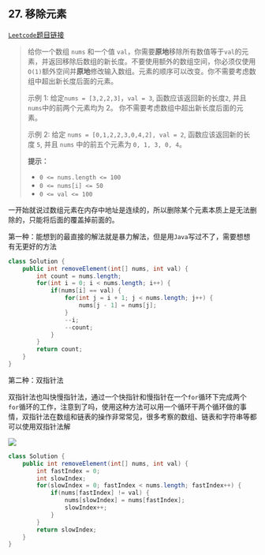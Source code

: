 ## 27. 移除元素

<a href=https://leetcode-cn.com/problems/remove-element/>`Leetcode`题目链接</a>

> 给你一个数组 `nums` 和一个值 `val`，你需要**原地**移除所有数值等于`val`的元素，并返回移除后数组的新长度。不要使用额外的数组空间，你必须仅使用`O(1)`额外空间并**原地**修改输入数组。元素的顺序可以改变。你不需要考虑数组中超出新长度后面的元素。
>
> 示例 1: 给定`nums = [3,2,2,3]`，`val = 3`, 函数应该返回新的长度`2`, 并且`nums`中的前两个元素均为 2。 你不需要考虑数组中超出新长度后面的元素。
>
> 示例 2: 给定 `nums = [0,1,2,2,3,0,4,2], val = 2`, 函数应该返回新的长度 `5`, 并且 `nums` 中的前五个元素为 `0, 1, 3, 0, 4`。
>
> **提示：**
>
> - `0 <= nums.length <= 100`
> - `0 <= nums[i] <= 50`
> - `0 <= val <= 100`

一开始就说过数组元素在内存中地址是连续的，所以删除某个元素本质上是无法删除的，只能将后面的覆盖掉前面的。

第一种：能想到的最直接的解法就是暴力解法，但是用`Java`写过不了，需要想想有无更好的方法

```java
class Solution {
    public int removeElement(int[] nums, int val) {
        int count = nums.length;
        for(int i = 0; i < nums.length; i++) {
            if(nums[i] == val) {
                for(int j = i + 1; j < nums.length; j++) {
                    nums[j - 1] = nums[j];
				}
                --i;
                --count;
            }
		}
        return count;
    }
}
```

第二种：双指针法

双指针法也叫快慢指针法，通过一个快指针和慢指针在一个`for`循环下完成两个`for`循环的工作，注意到了吗，使用这种方法可以用一个循环干两个循环做的事情，双指针法在数组和链表的操作非常常见，很多考察的数组、链表和字符串等都可以使用双指针法解

![](https://tva1.sinaimg.cn/large/008eGmZEly1gntrds6r59g30du09mnpd.gif)

```java
class Solution {
    public int removeElement(int[] nums, int val) {
        int fastIndex = 0;
        int slowIndex;
        for(slowIndex = 0; fastIndex < nums.length; fastIndex++) {
            if(nums[fastIndex] != val) {
                nums[slowIndex] = nums[fastIndex];
                slowIndex++;
            }
        }
        return slowIndex;
    }
}
```
